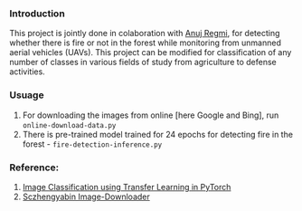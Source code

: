 ### Introduction
This project is jointly done in colaboration with [Anuj Regmi](https://www.linkedin.com/in/regmianuj1/), for detecting whether there is fire or not in the forest while monitoring from unmanned aerial vehicles (UAVs). This project can be modified for classification of any number of classes in various fields of study from agriculture to defense activities.

### Usuage
1. For downloading the images from online [here Google and Bing], run `online-download-data.py`
2. There is pre-trained model trained for 24 epochs for detecting fire in the forest - `fire-detection-inference.py`

### Reference:
1. [Image Classification using Transfer Learning in PyTorch](https://www.learnopencv.com/image-classification-using-transfer-learning-in-pytorch/)
2. [Sczhengyabin Image-Downloader](https://github.com/sczhengyabin/Image-Downloader) 
